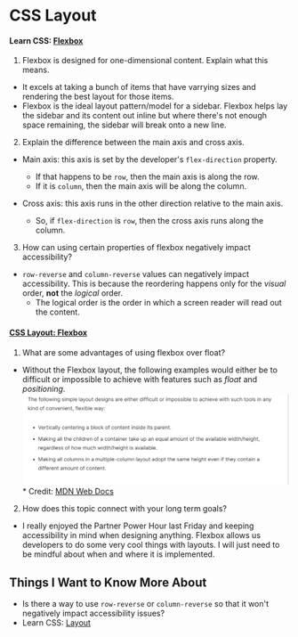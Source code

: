 # CSS Layout

#### Learn CSS: [Flexbox](https://web.dev/learn/css/flexbox/)

1. Flexbox is designed for one-dimensional content. Explain what this means.
- It excels at taking a bunch of items that have varrying sizes and rendering the best layout for those items.
- Flexbox is the ideal layout pattern/model for a sidebar. Flexbox helps lay the sidebar and its content out inline but where there's not enough space remaining, the sidebar will break onto a new line.


2. Explain the difference between the main axis and cross axis.
- Main axis: this axis is set by the developer's `flex-direction` property. 
  * If that happens to be `row`, then the  main axis is along the row.
  * If it is `column`, then the main axis will be along the column.

- Cross axis: this axis runs in the other direction relative to the main axis.
  * So, if `flex-direction` is `row`, then the cross axis runs along the column.

3. How can using certain properties of flexbox negatively impact accessibility?
- `row-reverse` and `column-reverse` values can negatively impact accessibility. This is because the reordering happens only for the *visual* order, **not** the *logical* order.
  * The logical order is the order in which a screen reader will read out the content.


#### [CSS Layout: Flexbox](https://developer.mozilla.org/en-US/docs/Learn/CSS/CSS_layout/Flexbox)
1. What are some advantages of using flexbox over float?
- Without the Flexbox layout, the following examples would either be to difficult or impossible to achieve with features such as *float* and *positioning*.
![MDN Web Docs: These would be difficult/hard to achieve without being able to use Flexbox](./assets/08FlexboxIsBetter.png) * Credit: [MDN Web Docs](https://developer.mozilla.org/en-US/docs/Learn/CSS/CSS_layout/Flexbox)

2. How does this topic connect with your long term goals?
- I really enjoyed the Partner Power Hour last Friday and keeping accessibility in mind when designing anything. Flexbox allows us developers to do some very cool things with layouts. I will just need to be mindful about when and where it is implemented. 

## Things I Want to Know More About
- Is there a way to use `row-reverse` or `column-reverse` so that it won't negatively impact accessibility issues?
- Learn CSS: [Layout](https://web.dev/learn/css/layout/)